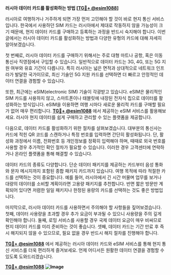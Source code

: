 **러시아 데이터 카드를 활성화하는 방법 [[TG💪+ @esim1088](https://t.me/s/esim1088)]**

러시아로 여행하거나 거주하게 되면 가장 먼저 고민해야 할 것이 바로 현지 통신 서비스입니다. 한국에서 사용하던 SIM 카드는 러시아에서 제대로 작동하지 않을 가능성이 크기 때문에, 현지 데이터 카드를 구매하고 등록하는 과정을 반드시 숙지해야 합니다. 이번 글에서는 러시아 데이터 카드를 활성화하는 방법과 다양한 유형의 카드에 대해 자세히 알아보겠습니다.

첫 번째로, 러시아 데이터 카드를 구매하기 위해서는 주로 대형 마트나 공항, 혹은 이동통신사 직영점에서 구입할 수 있습니다. 일반적으로 데이터 카드는 3G, 4G, 또는 5G 지원 여부와 유효 기간이 다릅니다. 특히 러시아는 넓은 면적과 상대적으로 네트워크 인프라가 발달한 국가이므로, 최신 기술인 5G 지원 카드를 선택하면 더 빠르고 안정적인 데이터 연결을 경험할 수 있습니다.  

또한, 최근에는 eSIM(electronic SIM) 기술이 각광받고 있습니다. eSIM은 물리적인 SIM 카드를 사용하지 않고, 스마트폰이나 태블릿에 내장된 전자식 칩으로 데이터를 활성화하는 방식입니다. eSIM을 이용하면 여행 시마다 새로운 물리적 카드를 구매할 필요가 없어 매우 편리합니다. **[TG💪+ @esim1088](https://t.me/s/esim1088)** 에서 제공하는 eSIM 서비스를 활용해보세요. 러시아 현지 데이터를 쉽게 구매하고 관리할 수 있는 플랫폼을 제공합니다.

다음으로, 데이터 카드를 활성화하기 위한 절차를 살펴보겠습니다. 대부분의 통신사는 카드에 적힌 QR 코드를 스캔하거나 특정 번호를 입력하면 간단히 활성화됩니다. 단, 활성화 과정에서 이름, 전화번호 등 개인정보를 정확히 입력해야 하며, 때때로 외국 번호를 사용할 경우 추가적인 확인 절차가 필요할 수 있습니다. 이러한 경우 고객센터에 연락하거나 온라인 플랫폼을 통해 해결할 수 있습니다.

데이터 카드의 종류도 다양합니다. 단순 데이터 패키지를 제공하는 카드부터 음성 통화와 문자 메시지까지 포함된 종합 패키지 카드까지 있습니다. 여행 목적에 따라 적절한 카드를 선택하는 것이 중요합니다. 예를 들어, 러시아에서 긴 시간 머물며 업무를 보거나 대량의 데이터를 소비할 계획이라면 고용량 패키지를 추천합니다. 반면 짧은 방문만 계획되어 있다면 저렴한 일일 패키지나 한정된 용량의 카드를 선택하는 것도 좋은 방법입니다.

마지막으로, 러시아 데이터 카드를 사용하면서 주의해야 할 사항들을 짚어보겠습니다. 첫째, 데이터 사용량을 초과할 경우 추가 요금이 부과될 수 있으니 사용량을 주의 깊게 확인해야 합니다. 둘째, 로밍 서비스를 사용할 경우 국제 데이터 요금이 매우 비싸므로 현지 데이터 카드를 미리 준비하는 것이 좋습니다. 셋째, 데이터 카드는 기간 만료 후 즉시 해지되지 않을 수 있으므로, 필요 없을 경우 반드시 해지 절차를 진행해야 합니다.

**[TG💪+ @esim1088](https://t.me/s/esim1088)** 에서 제공하는 러시아 데이터 카드와 eSIM 서비스를 통해 현지 통신 서비스를 더욱 편리하게 즐겨보세요. 언제 어디서든 원활한 데이터 연결을 경험할 수 있도록 도와드리겠습니다.

**[TG💪+ @esim1088](https://t.me/s/esim1088) ![Image](https://i.postimg.cc/Y0z9fWf4/image.png)**
